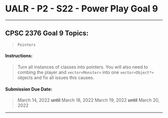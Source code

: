 # UALR - P2 - S22 - Power Play Goal 9

---

## CPSC 2376 Goal 9 Topics:

> `Pointers`

#### Instructions:

> Turn all instances of classes into pointers. You will also need to combing the player and ```vector<Monster>``` into one ```vector<Object*>``` objects and fix all issues this causes.

#### Submission Due Date:

> March 14, 2022 **until** March 18, 2022
> March 19, 2022 **until** March 20, 2022

---
